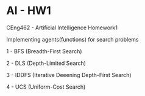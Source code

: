 # AI - HW1

CEng462 - Artificial Intelligence
Homework1

Implementing agents(functions) for search problems

1 - BFS (Breadth-First Search)

2 - DLS (Depth-Limited Search)

3 - IDDFS (Iterative Deeening Depth-First Search)

4 - UCS (Uniform-Cost Search)
